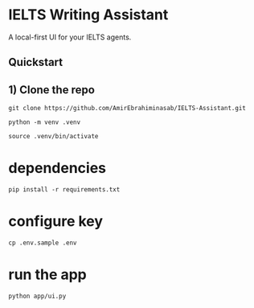 # IELTS Writing Assistant


A local-first UI for your IELTS agents.


## Quickstart


## 1) Clone the repo 

```
git clone https://github.com/AmirEbrahiminasab/IELTS-Assistant.git

python -m venv .venv

source .venv/bin/activate
```

# dependencies

```
pip install -r requirements.txt
```

# configure key

```
cp .env.sample .env
```

# run the app

```
python app/ui.py
```
